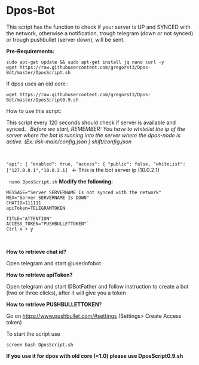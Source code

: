 # Dpos-Bot

This script has the function to check if your server is UP and SYNCED with the network, otherwise a notification, trough telegram (down or not synced) or trough pushbullet (server down), will be sent.

**Pre-Requirements:**

```
sudo apt-get update && sudo apt-get install jq nano curl -y
wget https://raw.githubusercontent.com/gregorst3/Dpos-Bot/master/DposScript.sh
```
If dpos uses an old core :
```
wget https://raw.githubusercontent.com/gregorst3/Dpos-Bot/master/DposScript0.9.sh
```

How to use this script:

This script every 120 seconds should check if server is available and synced.
&nbsp;
_Before we start, REMEMBER: You have to whitelist the ip of the server where the bot is running into the server where the dpos-node is active.
(Ex: lisk-main/config.json | shift/config.json_

&nbsp;

  `"api": {
        "enabled": true,
        "access": {
            "public": false,
            "whiteList": ["127.0.0.1","10.0.2.1]
            `                             ←
                                        This is the bot server ip (10.0.2.1)    

&nbsp;
`nano DposScript.sh`
**Modify the following:**

```SRV=IPSERVER:PORT
MESSAGE="Server SERVERNAME Is not synced with the network"
MEX="Server SERVERNAME Is DOWN"
CHATID=111111
apiToken=TELEGRAMTOKEN

TITLE="ATTENTION"
ACCESS_TOKEN="PUSHBULLETTOKEN"`
Ctrl x + y
```
&nbsp;

**How to retrieve chat id?**

Open telegram and start @userinfobot

**How to retrieve apiToken?**

Open telegram and start @BotFather and follow instruction to create a bot (two or three clicks), after it will give you a token

**How to retrieve PUSHBULLETTOKEN**?

Go on https://www.pushbullet.com/#settings (Settings> Create Access token)

To start the script use 
```
screen bash DposScript.sh
```
**If you use it for dpos with old core (<1.0) please use DposScript0.9.sh**
